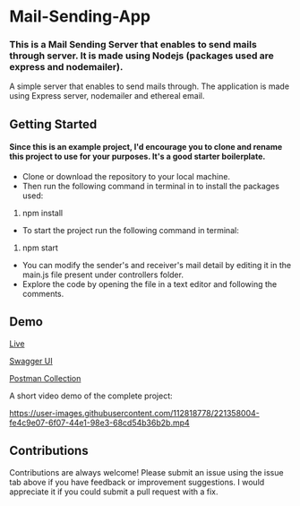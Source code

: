 # Mail-Sending-App

### This is a Mail Sending Server that enables to send mails through server. It is made using Nodejs (packages used are express and nodemailer).

A simple server that enables to send mails through. The application is made using Express server, nodemailer and ethereal email.

## Getting Started

#### Since this is an example project, I'd encourage you to clone and rename this project to use for your purposes. It's a good starter boilerplate.

* Clone or download the repository to your local machine.
* Then run the following command in terminal in to install the packages used: 
1. npm install
* To start the project run the following command in terminal:
1. npm start
* You can modify the sender's and receiver's mail detail by editing it in the main.js file present under controllers folder.
* Explore the code by opening the file in a text editor and following the comments.

## Demo

[Live](https://mail-sender-app-lp6r.onrender.com/)

[Swagger UI](https://mail-sender-app-lp6r.onrender.com/api-docs)

[Postman Collection](https://github.com/user-attachments/files/19903748/MailSendingAPI.postman_collection.json)



A short video demo of the complete project:






https://user-images.githubusercontent.com/112818778/221358004-fe4c9e07-6f07-44e1-98e3-68cd54b36b2b.mp4











#### 

## Contributions

Contributions are always welcome! Please submit an issue using the issue tab above if you have feedback or improvement suggestions. I would appreciate it if you could submit a pull request with a fix.
